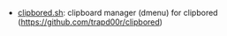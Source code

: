 * [clipbored.sh](https://gist.github.com/d2589dd73d1d79ff89d3#file-clipbored-sh): clipboard manager (dmenu) for clipbored (https://github.com/trapd00r/clipbored)

